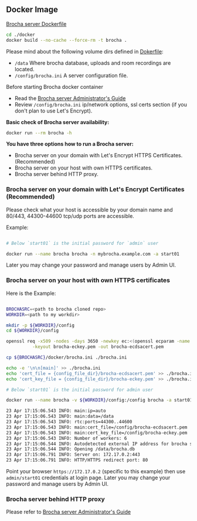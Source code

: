 ## Docker Image

[Brocha server Dockerfile](https://github.com/brocha-app/brocha-server/blob/master/docker/Dockerfile)

```sh
cd ./docker
docker build --no-cache --force-rm -t brocha .
```

Please mind about the following volume dirs defined in [Dokerfile](https://github.com/brocha-app/brocha-server/blob/master/docker/Dockerfile):
- `/data` Where brocha database, uploads and room recordings are located.
- `/config/brocha.ini` A server configuration file.

Before starting Brocha docker container
- Read the [Brocha server Administrator's Guide](https://github.com/brocha-app/brocha-server/blob/master/docs/brocha.adoc)
- Review `/config/brocha.ini` ip/network options, ssl certs section (if you don't plan to use Let's Encrypt).

**Basic check of Brocha server availability:**

```sh
docker run --rm brocha -h
```

**You have three options how to run a Brocha server:**
- Brocha server on your domain with Let's Encrypt HTTPS Certificates. (Recommended)
- Brocha server on your host with own HTTPS certificates.
- Brocha server behind HTTP proxy.

### Brocha server on your domain with Let's Encrypt Certificates (Recommended)

Please check what your host is accessible by your domain name and 80/443, 44300-44600 tcp/udp ports are accessible.

Example:

```sh

# Below `start01` is the initial password for `admin` user

docker run --name brocha brocha -n mybrocha.example.com -a start01
```
Later you may change your password and manage users by Admin UI.

### Brocha server on your host with own HTTPS certificates

Here is the Example:

```sh

BROCHASRC=<path to brocha cloned repo>
WORKDIR=<path to my workdir>

mkdir -p ${WORKDIR}/config
cd ${WORKDIR}/config

openssl req -x509 -nodes -days 3650 -newkey ec:<(openssl ecparam -name prime256v1) \
          -keyout brocha-eckey.pem -out brocha-ecdsacert.pem

cp ${BROCHASRC}/docker/brocha.ini ./brocha.ini

echo -e '\n\n[main]' >> ./brocha.ini
echo 'cert_file = {config_file_dir}/brocha-ecdsacert.pem' >> ./brocha.ini
echo 'cert_key_file = {config_file_dir}/brocha-eckey.pem' >> ./brocha.ini

# Below `start01` is the initial password for admin user

docker run --name brocha -v ${WORKDIR}/config:/config brocha -a start01

23 Apr 17:15:06.543 INFO: main:ip=auto
23 Apr 17:15:06.543 INFO: main:data=/data
23 Apr 17:15:06.543 INFO: rtc:ports=44300..44600
23 Apr 17:15:06.543 INFO: main:cert_file=/config/brocha-ecdsacert.pem
23 Apr 17:15:06.543 INFO: main:cert_key_file=/config/brocha-eckey.pem
23 Apr 17:15:06.543 INFO: Number of workers: 6
23 Apr 17:15:06.544 INFO: Autodetected external IP address for brocha server: 172.17.0.2
23 Apr 17:15:06.544 INFO: Opening /data/brocha.db
23 Apr 17:15:06.791 INFO: Server on: 172.17.0.2:443
23 Apr 17:15:06.791 INFO: HTTP/HTTPS redirect port: 80
```

Point your browser `https://172.17.0.2` (specific to this example) then use `admin/start01` credentials at login page.
Later you may change your password and manage users by Admin UI.

### Brocha server behind HTTP proxy

Please refer to [Brocha server Administrator's Guide](https://github.com/brocha-app/brocha-server/blob/master/docs/brocha.adoc)


